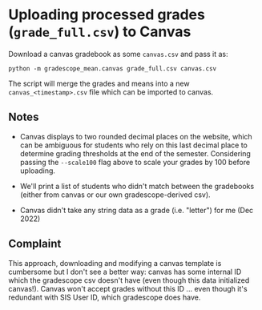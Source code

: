 # Uploading processed grades (`grade_full.csv`) to Canvas

Download a canvas gradebook as some `canvas.csv` and pass it as:

    python -m gradescope_mean.canvas grade_full.csv canvas.csv

The script will merge the grades and means into a new `canvas_<timestamp>.csv`
file which can be imported to canvas.

## Notes
- Canvas displays to two rounded decimal places on the website, which can be ambiguous for students who rely on this last decimal place to determine grading thresholds at the end of the semester.  Considering passing the `--scale100` flag above to scale your grades by 100 before uploading.

- We'll print a list of students who didn't match between the gradebooks (either from canvas or our own gradescope-derived csv).

- Canvas didn't take any string data as a grade (i.e. "letter") for me (Dec
  2022)

## Complaint
This approach, downloading and modifying a canvas template is cumbersome but I
don't see a better way: canvas has some internal ID which the gradescope csv doesn't have (even though this data initialized canvas!).  Canvas won't accept grades without this ID ... even though it's redundant with SIS User ID, which gradescope does have.
